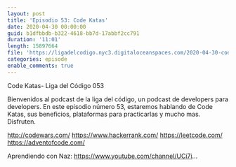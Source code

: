 ```yaml
---
layout: post
title: 'Episodio 53: Code Katas'
date: 2020-04-30 00:00:00
guid: b1dfbbdb-b322-4618-bb7d-17abbf2cc791
duration: '11:01'
length: 15897664
file: 'https://ligadelcodigo.nyc3.digitaloceanspaces.com/2020-04-30-code-katas.mp3'
categories: episode
enable_comments: true
---
```

Code Katas- Liga del Código 053

Bienvenidos al podcast de la liga del código, un podcast de developers para developers. En este episodio número 53,  estaremos hablando de Code Katas, sus beneficios, plataformas para practicarlas y mucho mas. Disfruten.


http://codewars.com/
https://www.hackerrank.com/
https://leetcode.com/
https://adventofcode.com/

Aprendiendo con Naz:
https://www.youtube.com/channel/UCi7i...